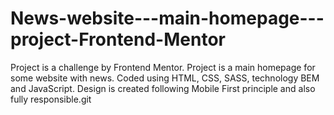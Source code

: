 # News-website---main-homepage---project-Frontend-Mentor
Project is a challenge by Frontend Mentor. Project is a main homepage for some website with news. Coded using HTML, CSS, SASS, technology BEM and JavaScript.  Design is created following Mobile First principle and also fully responsible.git 
